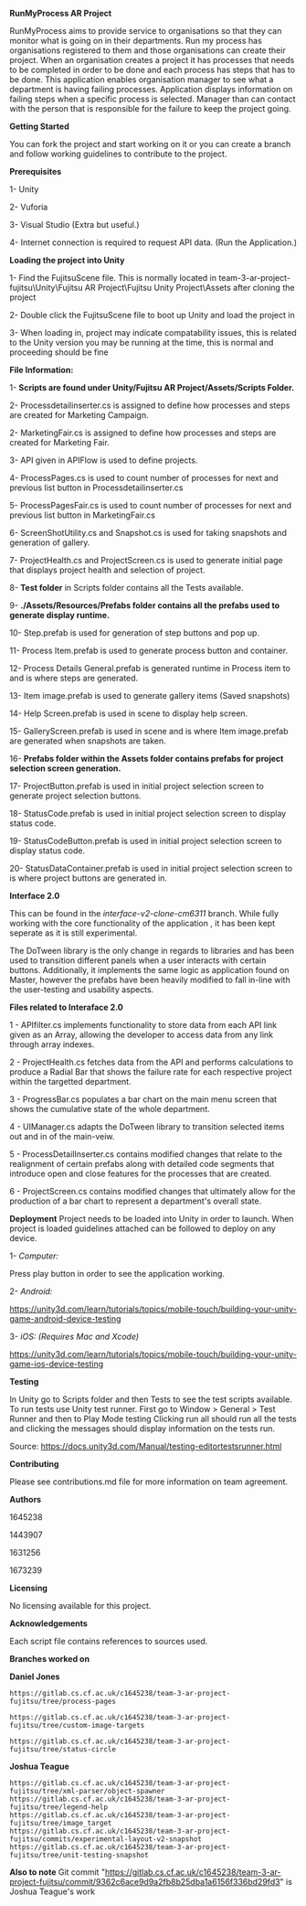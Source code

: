 

**RunMyProcess AR Project**

RunMyProcess aims to provide service to organisations so that they can monitor what is going on in their departments.
Run my process has organisations registered to them and those organisations can create their project.
When an organisation creates a project it has processes that needs to be completed in order to be done and
each process has steps that has to be done. This application enables organisation manager to see what a department
is having failing processes. Application displays information on failing steps when a specific process is selected.
Manager than can contact with the person that is responsible for the failure to keep the project going.


**Getting Started**

You can fork the project and start working on it or you can create a branch and follow working guidelines to contribute to the project.


**Prerequisites**

1- Unity

2- Vuforia

3- Visual Studio (Extra but useful.)

4- Internet connection is required to request API data. (Run the Application.)

**Loading the project into Unity**

1- Find the FujitsuScene file. This is normally located in team-3-ar-project-fujitsu\Unity\Fujitsu AR Project\Fujitsu Unity Project\Assets after cloning the project

2- Double click the FujitsuScene file to boot up Unity and load the project in

3- When loading in, project may indicate compatability issues, this is related to the Unity version you may be running at the time, this is normal and proceeding should be fine

**File Information:**

1- **Scripts are found under Unity/Fujitsu AR Project/Assets/Scripts Folder.**

2- Processdetailinserter.cs is assigned to define how processes and steps are created for Marketing Campaign.

2- MarketingFair.cs is assigned to define how processes and steps are created for Marketing Fair.

3- API given in APIFlow is used to define projects.

4- ProcessPages.cs is used to count number of processes for next and previous list button in Processdetailinserter.cs

5- ProcessPagesFair.cs is used to count number of processes for next and previous list button in MarketingFair.cs

6- ScreenShotUtility.cs and Snapshot.cs is used for taking snapshots and generation of gallery.

7- ProjectHealth.cs and ProjectScreen.cs is used to generate initial page that displays project health and selection of project.

8- **Test folder** in Scripts folder contains all the Tests available.

9- **./Assets/Resources/Prefabs folder contains all the prefabs used to generate display runtime.**

10- Step.prefab is used for generation of step buttons and pop up.

11- Process Item.prefab is used to generate process button and container.

12- Process Details General.prefab is generated runtime in Process item to and is where steps are generated.

13- Item image.prefab is used to generate gallery items (Saved snapshots)

14- Help Screen.prefab is used in scene to display help screen.

15- GalleryScreen.prefab is used in scene and is where Item image.prefab are generated when snapshots are taken.

16- **Prefabs folder within the Assets folder contains prefabs for project selection screen generation.**

17- ProjectButton.prefab is used in initial project selection screen to generate project selection buttons.

18- StatusCode.prefab is used in initial project selection screen to display status code.

19- StatusCodeButton.prefab is used in initial project selection screen to display status code.

20- StatusDataContainer.prefab is used in initial project selection screen to is where project buttons are generated in.

**Interface 2.0**

This can be found in the  *interface-v2-clone-cm6311* branch. While fully working with the core functionality of the application , it has been kept seperate as it is still experimental. 

The DoTween library is the only change in regards to libraries and has been used to transition different panels when a user interacts with certain buttons. Additionally, it implements the same logic as application found on Master, however the prefabs have been heavily modified to fall in-line with the user-testing and usability aspects.

**Files related to Interaface 2.0**

1 - APIfilter.cs implements functionality to store data from each API link given as an Array, allowing the developer to access data from any link through array indexes.

2 - ProjectHealth.cs fetches data from the API and performs calculations to produce a Radial Bar that shows the failure rate for each respective project within the targetted department.

3 - ProgressBar.cs populates a bar chart on the main menu screen that shows the cumulative state of the whole department.

4 - UIManager.cs adapts the DoTween library to transition selected items out and in of the main-veiw.

5 - ProcessDetailInserter.cs contains modified changes that relate to the realignment of certain prefabs along with detailed code segments that introduce open and close features for the processes that are created.

6 - ProjectScreen.cs contains modified changes that ultimately allow for the production of a bar chart to represent a department's overall state.


**Deployment**
Project needs to be loaded into Unity in order to launch. 
When project is loaded guidelines attached can be followed to deploy on any device.

1- *Computer:*

Press play button in order to see the application working.


2- *Android:*

https://unity3d.com/learn/tutorials/topics/mobile-touch/building-your-unity-game-android-device-testing


3- *iOS: (Requires Mac and Xcode)*

https://unity3d.com/learn/tutorials/topics/mobile-touch/building-your-unity-game-ios-device-testing


**Testing**

In Unity go to Scripts folder and then Tests to see the test scripts available.
To run tests use Unity test runner. First go to Window > General > Test Runner and then to Play Mode testing
Clicking run all should run all the tests and clicking the messages should display information on the tests run.

Source: https://docs.unity3d.com/Manual/testing-editortestsrunner.html



**Contributing**

Please see contributions.md file for more information on team agreement.


**Authors**

1645238

1443907

1631256

1673239


**Licensing**

No licensing available for this project.


**Acknowledgements**

Each script file contains references to sources used.


**Branches worked on**

**Daniel Jones**

    https://gitlab.cs.cf.ac.uk/c1645238/team-3-ar-project-fujitsu/tree/process-pages
    
    https://gitlab.cs.cf.ac.uk/c1645238/team-3-ar-project-fujitsu/tree/custom-image-targets
    
    https://gitlab.cs.cf.ac.uk/c1645238/team-3-ar-project-fujitsu/tree/status-circle
**Joshua Teague**

    https://gitlab.cs.cf.ac.uk/c1645238/team-3-ar-project-fujitsu/tree/xml-parser/object-spawner
    https://gitlab.cs.cf.ac.uk/c1645238/team-3-ar-project-fujitsu/tree/legend-help
    https://gitlab.cs.cf.ac.uk/c1645238/team-3-ar-project-fujitsu/tree/image_target
    https://gitlab.cs.cf.ac.uk/c1645238/team-3-ar-project-fujitsu/commits/experimental-layout-v2-snapshot
    https://gitlab.cs.cf.ac.uk/c1645238/team-3-ar-project-fujitsu/tree/unit-testing-snapshot
**Also to note**
   Git commit "https://gitlab.cs.cf.ac.uk/c1645238/team-3-ar-project-fujitsu/commit/9362c6ace9d9a2fb8b25dba1a6156f336bd29fd3" is Joshua Teague's work
    
